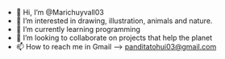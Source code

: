 - 👋 Hi, I’m @Marichuyvall03
- 👀 I’m interested in drawing, illustration, animals and nature.
- 🌱 I’m currently learning programming
- 💞️ I’m looking to collaborate on projects that help the planet
- 📫 How to reach me in Gmail --> panditatohui03@gmail.com

<!---
Marichuyvall03/Marichuyvall03 is a ✨ special ✨ repository because its `README.md` (this file) appears on your GitHub profile.
You can click the Preview link to take a look at your changes.
--->
